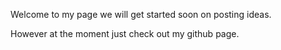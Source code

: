 Welcome to my page we will get started soon on posting ideas.

However at the moment just check out my github page. 
